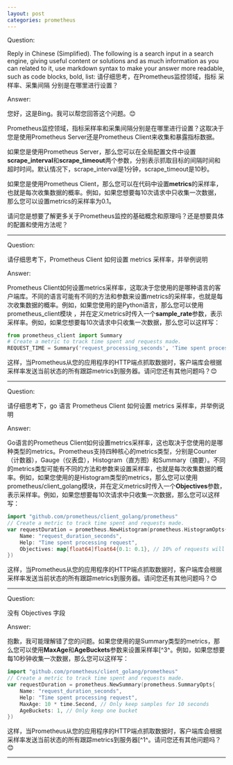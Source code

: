 ```yaml
---
layout: post
categories: prometheus
---
```

Question:

Reply in Chinese (Simplified).
The following is a search input in a search engine, giving useful content or solutions and as much information as you can related to it, use markdown syntax to make your answer more readable, such as code blocks, bold, list:
请仔细思考，在Prometheus监控领域，指标 采样率、采集间隔 分别是在哪里进行设置？

Answer:

您好，这是Bing。我可以帮您回答这个问题。😊

Prometheus监控领域，指标采样率和采集间隔分别是在哪里进行设置？这取决于您是使用Prometheus Server还是Prometheus Client来收集和暴露指标数据。

如果您是使用Prometheus Server，那么您可以在全局配置文件中设置**scrape_interval**和**scrape_timeout**两个参数，分别表示抓取目标的间隔时间和超时时间。默认情况下，scrape_interval是1分钟，scrape_timeout是10秒。

如果您是使用Prometheus Client，那么您可以在代码中设置**metrics**的采样率，也就是每次收集数据的概率。例如，如果您想要每10次请求中只收集一次数据，那么您可以设置metrics的采样率为0.1。

请问您是想要了解更多关于Prometheus监控的基础概念和原理吗？还是想要具体的配置和使用方法呢？


<hr/>

Question:

请仔细思考下，Prometheus Client 如何设置 metrics 采样率，并举例说明

Answer:

Prometheus Client如何设置metrics采样率，这取决于您使用的是哪种语言的客户端库。不同的语言可能有不同的方法和参数来设置metrics的采样率，也就是每次收集数据的概率。例如，如果您使用的是Python语言，那么您可以使用prometheus_client模块 ，并在定义metrics时传入一个**sample_rate**参数，表示采样率。例如，如果您想要每10次请求中只收集一次数据，那么您可以这样写：

```python
from prometheus_client import Summary
# Create a metric to track time spent and requests made.
REQUEST_TIME = Summary('request_processing_seconds', 'Time spent processing request', sample_rate=0.1)
```

这样，当Prometheus从您的应用程序的HTTP端点抓取数据时，客户端库会根据采样率发送当前状态的所有跟踪metrics到服务器。请问您还有其他问题吗？😊


<hr/>

Question:

请仔细思考下，go 语言 Prometheus Client 如何设置 metrics 采样率，并举例说明

Answer:

Go语言的Prometheus Client如何设置metrics采样率，这也取决于您使用的是哪种类型的metrics。Prometheus支持四种核心的metrics类型，分别是Counter（计数器），Gauge（仪表盘），Histogram（直方图）和Summary（摘要）。不同的metrics类型可能有不同的方法和参数来设置采样率，也就是每次收集数据的概率。例如，如果您使用的是Histogram类型的metrics，那么您可以使用prometheus/client_golang模块，并在定义metrics时传入一个**Objectives**参数，表示采样率。例如，如果您想要每10次请求中只收集一次数据，那么您可以这样写：

```go
import "github.com/prometheus/client_golang/prometheus"
// Create a metric to track time spent and requests made.
var requestDuration = prometheus.NewHistogram(prometheus.HistogramOpts{
    Name: "request_duration_seconds",
    Help: "Time spent processing request",
    Objectives: map[float64]float64{0.1: 0.1}, // 10% of requests will be sampled
})
```

这样，当Prometheus从您的应用程序的HTTP端点抓取数据时，客户端库会根据采样率发送当前状态的所有跟踪metrics到服务器。请问您还有其他问题吗？😊


<hr/>

Question:

没有 Objectives 字段

Answer:

抱歉，我可能理解错了您的问题。如果您使用的是Summary类型的metrics，那么您可以使用**MaxAge**和**AgeBuckets**参数来设置采样率[^3^。例如，如果您想要每10秒钟收集一次数据，那么您可以这样写：

```go
import "github.com/prometheus/client_golang/prometheus"
// Create a metric to track time spent and requests made.
var requestDuration = prometheus.NewSummary(prometheus.SummaryOpts{
    Name: "request_duration_seconds",
    Help: "Time spent processing request",
    MaxAge: 10 * time.Second, // Only keep samples for 10 seconds
    AgeBuckets: 1, // Only keep one bucket
})
```

这样，当Prometheus从您的应用程序的HTTP端点抓取数据时，客户端库会根据采样率发送当前状态的所有跟踪metrics到服务器[^1^。请问您还有其他问题吗？😊


<hr/>

